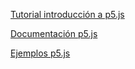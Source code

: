 [Tutorial introducción a p5.js](https://www.youtube.com/watch?v=HerCR8bw_GE&list=PLRqwX-V7Uu6Zy51Q-x9tMWIv9cueOFTFA)

[Documentación p5.js](https://p5js.org/reference/)

[Ejemplos p5.js](https://p5js.org/examples/)
